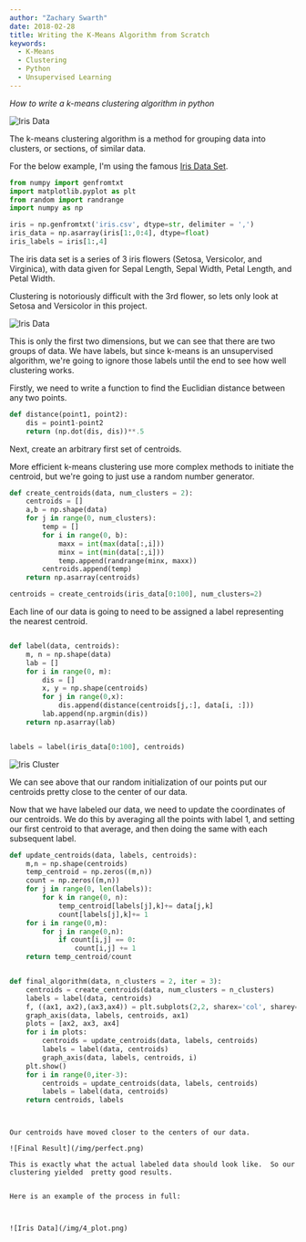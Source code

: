 ```yaml
---
author: "Zachary Swarth"
date: 2018-02-28
title: Writing the K-Means Algorithm from Scratch
keywords:
  - K-Means
  - Clustering
  - Python
  - Unsupervised Learning
---
```


*How to write a k-means clustering algorithm in python*


![Iris Data](/img/4_plot.png)


The k-means clustering algorithm is a method for grouping data into clusters, or sections, of similar data.

For the below example, I'm using the famous [Iris Data Set](https://en.wikipedia.org/wiki/Iris_flower_data_set).

```python
from numpy import genfromtxt
import matplotlib.pyplot as plt
from random import randrange
import numpy as np

iris = np.genfromtxt('iris.csv', dtype=str, delimiter = ',')
iris_data = np.asarray(iris[1:,0:4], dtype=float)
iris_labels = iris[1:,4]
```
The iris data set is a series of 3 iris flowers (Setosa, Versicolor, and Virginica), with data given for Sepal Length, Sepal Width, Petal Length, and Petal Width.

Clustering is notoriously difficult with the 3rd flower, so lets only look at Setosa and Versicolor in this project.


![Iris Data](/img/Iris.png)

This is only the first two dimensions, but we can see that there are two groups of data.  We have labels, but since k-means is an unsupervised algorithm, we're going to ignore those labels until the end to see how well clustering works.


Firstly, we need to write a function to find the Euclidian distance between any two points.

```python
def distance(point1, point2):
	dis = point1-point2
	return (np.dot(dis, dis))**.5
```

Next, create an arbitrary first set of centroids.

More efficient k-means clustering use more complex methods to initiate the centroid, but we're going to just use a random number generator.


```python
def create_centroids(data, num_clusters = 2):
	centroids = []
	a,b = np.shape(data)
	for j in range(0, num_clusters):
		temp = []
		for i in range(0, b):
			maxx = int(max(data[:,i]))
			minx = int(min(data[:,i]))
			temp.append(randrange(minx, maxx))
		centroids.append(temp)
	return np.asarray(centroids)

centroids = create_centroids(iris_data[0:100], num_clusters=2)
```

Each line of our data is going to need to be assigned a label representing the nearest centroid.

```python

def label(data, centroids):
	m, n = np.shape(data)
	lab = []
	for i in range(0, m):
		dis = []
		x, y = np.shape(centroids)
		for j in range(0,x):
			dis.append(distance(centroids[j,:], data[i, :]))
		lab.append(np.argmin(dis))
	return np.asarray(lab)


labels = label(iris_data[0:100], centroids)
```

![Iris Cluster](/img/Iris_cluster.png)

We can see above that our random initialization of our points put our centroids pretty close to the center of our data.

Now that we have labeled  our data, we need to update the coordinates of our centroids.  We do this by averaging all the points with label 1, and setting our first centroid to that average, and then doing the same with each subsequent label.


```python
def update_centroids(data, labels, centroids):
	m,n = np.shape(centroids)
	temp_centroid = np.zeros((m,n))
	count = np.zeros((m,n))
	for j in range(0, len(labels)):
	 	for k in range(0, n):
			temp_centroid[labels[j],k]+= data[j,k]
			count[labels[j],k]+= 1
	for i in range(0,m):
		for j in range(0,n):
			if count[i,j] == 0:
				count[i,j] += 1
	return temp_centroid/count


def final_algorithm(data, n_clusters = 2, iter = 3):
	centroids = create_centroids(data, num_clusters = n_clusters)	
	labels = label(data, centroids)
	f, ((ax1, ax2),(ax3,ax4)) = plt.subplots(2,2, sharex='col', sharey='row')
	graph_axis(data, labels, centroids, ax1)
	plots = [ax2, ax3, ax4]
	for i in plots:
		centroids = update_centroids(data, labels, centroids)
		labels = label(data, centroids)
		graph_axis(data, labels, centroids, i)
	plt.show()
	for i in range(0,iter-3):
		centroids = update_centroids(data, labels, centroids)
		labels = label(data, centroids)
	return centroids, labels
```


```		


Our centroids have moved closer to the centers of our data.

![Final Result](/img/perfect.png)

This is exactly what the actual labeled data should look like.  So our clustering yielded  pretty good results.


Here is an example of the process in full:



![Iris Data](/img/4_plot.png)


